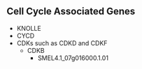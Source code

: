 
## Cell Cycle Associated Genes

- KNOLLE
- CYCD
- CDKs such as CDKD and CDKF
  - CDKB
    - SMEL4.1_07g016000.1.01
